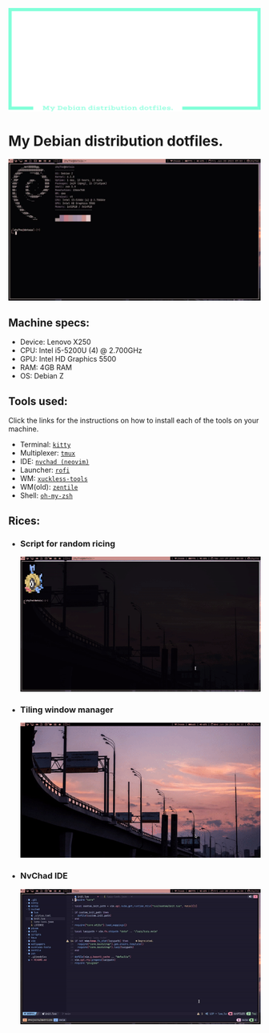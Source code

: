 <div class="info">
    <p align='center'>
        <img src="https://raw.githubusercontent.com/dotSIS/dotFILES/main/media/logo.svg">
    </p>
</div>

# My Debian distribution dotfiles.
<img src="https://raw.githubusercontent.com/dotSIS/dotFILES/main/media/dotFILES.jpg">

## Machine specs:
- Device:   Lenovo X250
- CPU:      Intel i5-5200U (4) @ 2.700GHz
- GPU:      Intel HD Graphics 5500
- RAM:      4GB RAM
- OS:       Debian Z

## Tools used:
Click the links for the instructions on how to install each of the tools on your machine.
- Terminal:     [`kitty`](https://github.com/kovidgoyal/kitty)
- Multiplexer:  [`tmux`](https://github.com/tmux/tmux)
- IDE:          [`nvchad (neovim)`](https://github.com/NvChad/NvChad)
- Launcher:     [`rofi`](https://github.com/davatorium/rofi)
- WM:           [`xuckless-tools`](https://github.com/dotSIS/xuckless-tools)
- WM(old):      [`zentile`](https://github.com/blrsn/zentile)
- Shell:        [`oh-my-zsh`](https://github.com/ohmyzsh/ohmyzsh)

## Rices:
- ### Script for random ricing
    <img src="https://raw.githubusercontent.com/dotSIS/dotFILES/main/media/rice-script.gif">
- ### Tiling window manager
    <img src="https://raw.githubusercontent.com/dotSIS/dotFILES/main/media/rice-dwm.gif">
- ### NvChad IDE
    <img src="https://raw.githubusercontent.com/dotSIS/dotFILES/main/media/rice-tmux+nvchad.gif">
